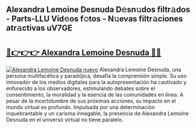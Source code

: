 ## Alexandra Lemoine Desnuda D𝚎sn𝚞dos filtr𝚊dos - Parts-LLU Vid𝚎os f𝚘tos - N𝚞evas filtr𝚊ciones atr𝚊ctivas uV7GE

# <h2><a href="http://mb6dk5.tromn.icu/?c=Alexandra+Lemoine+Desnuda">🔗👉👉👉 Alexandra Lemoine Desnuda 🔗🔗</a></h2>

[![Alexandra Lemoine Desnuda nuevo](https://i.imgur.com/pEAQMta.gif)](http://mb6dk5.tromn.icu/?c=Alexandra+Lemoine+Desnuda)
Alexandra Lemoine Desnuda, una persona multifacética y paradójica, desafía la comprensión simple. Su uso innovador de los medios digitales para la autopresentación ha cautivado y enfurecido a los observadores, estimulando debates sobre el consentimiento, la moralidad y la esencia de las comunidades en línea. A pesar de la incertidumbre de sus próximas acciones, su impacto en el mundo virtual es profundo. Impulsada por una determinación inquebrantable y un carisma innegable, la presencia de Alexandra Lemoine Desnuda en el universo virtual no tiene paralelo.
